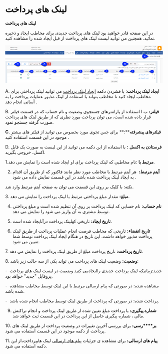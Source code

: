 # لینک های پرداخت        

**لینک های پرداخت**

در این صفحه قادر خواهید بود لینک های پرداخت جدیدی برای مخاطب ایجاد و ذخیره نمائید. همچنین می توانید لیست لینک های پرداخت از قبل ایجاد شده را مشاهده کنید.

![](bank-peymentlink.png)

A. **ایجاد لینک پرداخت**: با فشردن دکمه [ایجاد لینک پرداخت](dhtmled0:HelpPayamgostar/PayamGostarSyncBank/JobsForFirst/PeymentLink/PeymentLinkCreate.md) می توانید لینک پرداختی برای مخاطب ایجاد کنید تا مخاطب بتواند با استفاده از لینک مذبور عملیات پرداخت را به آسانی انجام دهد .

B. **فیلتر:** ب ا استفاده از پارامترهای جستجوی وضعیت و نام حساب که در قسمت فیلتر قرار داده شده است، می توان پرداخت مورد نظری که از طریق لینک های پرداخت صورت گرفته جستجو نمود.

**C. فیلترهای پیشرفته****:** برای جس تجوی مورد بخصوص می توانید از فیلتر های بیشتر موجود در این قسمت استفاده کنید .

D. **فرستادن به اکسل** **:** با استفاده از این دکمه می توانید از این لیست به صورت یک فایل اکسل، خروجی بگیرید.

1.**مرتبط با** :نام مخاطبی که لینک پرداخت برای او ایجاد شده است را نمایش می دهد.

2. **آیتم مرتبط:**  هر آیتم مرتبط با مخاطب مورد نظر مانند فاکتور که از طریق آن اقدام به ایجاد لینک پرداخت شده باشد در این قسمت نمایش داده می شود .

نکته: با کلیک بر روی این قسمت می توان به صفحه آیتم مرتبط وارد شد.

3\. **مبلغ:** مقدار مبلغ پرداختی مرتبط با لینک پرداخت را نمایش می دهد.

4. **نام حساب:** نام حسابی که لینک پرداخت بر روی آن تنظیم شده است و مبلغ پرداختی توسط مشتری به آن واریز می شود را نمایش می دهد.

5. **تاریخ ایجاد:** تاریخی کهلینک پرداخت درآنایجاد شده است.

6. **تاریخ انقضاء:** تاریخی که مخاطب فرصت انجام عملیات پرداخت از طریق لینک پرداخت مذبور خواهد داشت. این تاریخ در هنگام ایجاد لینک پرداخت توسط شما تعیین می شود.

7\. **تاریخ پرداخت:** تاریخ پرداخت مبلغ از طریق لینک پرداخت را نمایش می دهد.

8\. **وضعیت:** وضعیت لینک های پرداخت می تواند یکی از سه حالت زیر باشد:

\-  جدید:زمانیکه لینک پرداخت جدیدی راایجادمی کنید وضعیت در لیست لینک های پرداخت پروفایل "جدید" خواهد بود.

\-  مشاهده شده: در صورتی که پیام ارسالی مرتبط با این لینک توسط مخاطب مشاهده شده باشد.

\-  پرداخت شده: در صورتی که پرداخت از طریق لینک توسط مخاطب انجام شده باشد.

9. **شماره پیگیری:** با پرداخت مبلغ تعیین شده از طریق لینک پرداخت و انجام تراکنش مالی ، شماره پیگیری حاصل از این پرداخت در این قسمت ثبت خواهد شد.

10. **بر****رسی:** برای بررسی آخرین تغییرات در وضعیت پرداخت از طریق لینک های پرداخت از دکمه موجود در این قسمت استفاده می شود.

11\. **پیام های ارسالی:** برای مشاهده ی جزئیات [پیام های ارسالی](HelpPayamgostar/PayamGostarSyncBank/JobsForFirst/PeymentLink/SendMessagesList.md) لینک هایپرداخت،از این دکمه استفاده می شود.